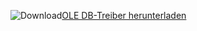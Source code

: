 ![Download](../ssdt/media/download.png)[OLE DB-Treiber herunterladen](../connect/oledb/download-oledb-driver-for-sql-server.md)
